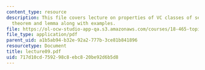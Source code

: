 ```yaml
---
content_type: resource
description: This file covers lecture on properties of VC classes of sets based on
  theorem and lemma along with examples.
file: https://ol-ocw-studio-app-qa.s3.amazonaws.com/courses/18-465-topics-in-statistics-statistical-learning-theory-spring-2007/717d10cd759298c8ebc820be92d6b5d8_lecture09.pdf
file_type: application/pdf
parent_uid: a1b5ab94-b32e-92a2-777b-3ce81b841896
resourcetype: Document
title: lecture09.pdf
uid: 717d10cd-7592-98c8-ebc8-20be92d6b5d8
---
```

